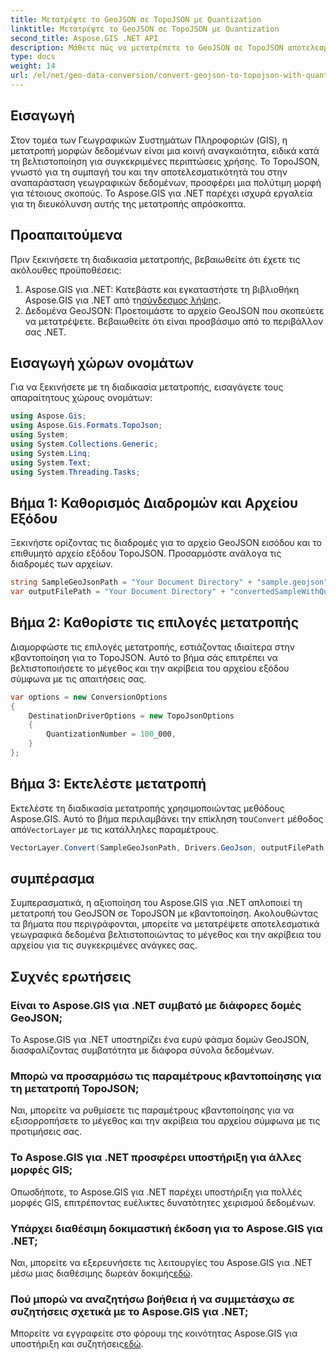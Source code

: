 ```yaml
---
title: Μετατρέψτε το GeoJSON σε TopoJSON με Quantization
linktitle: Μετατρέψτε το GeoJSON σε TopoJSON με Quantization
second_title: Aspose.GIS .NET API
description: Μάθετε πώς να μετατρέπετε το GeoJSON σε TopoJSON αποτελεσματικά με κβαντοποίηση χρησιμοποιώντας το Aspose.GIS για .NET, βελτιστοποιώντας το μέγεθος και την ακρίβεια του αρχείου.
type: docs
weight: 14
url: /el/net/geo-data-conversion/convert-geojson-to-topojson-with-quantization/
---
```

## Εισαγωγή
Στον τομέα των Γεωγραφικών Συστημάτων Πληροφοριών (GIS), η μετατροπή μορφών δεδομένων είναι μια κοινή αναγκαιότητα, ειδικά κατά τη βελτιστοποίηση για συγκεκριμένες περιπτώσεις χρήσης. Το TopoJSON, γνωστό για τη συμπαγή του και την αποτελεσματικότητά του στην αναπαράσταση γεωγραφικών δεδομένων, προσφέρει μια πολύτιμη μορφή για τέτοιους σκοπούς. Το Aspose.GIS για .NET παρέχει ισχυρά εργαλεία για τη διευκόλυνση αυτής της μετατροπής απρόσκοπτα.
## Προαπαιτούμενα
Πριν ξεκινήσετε τη διαδικασία μετατροπής, βεβαιωθείτε ότι έχετε τις ακόλουθες προϋποθέσεις:
1.  Aspose.GIS για .NET: Κατεβάστε και εγκαταστήστε τη βιβλιοθήκη Aspose.GIS για .NET από τη[σύνδεσμος λήψης](https://releases.aspose.com/gis/net/).
2. Δεδομένα GeoJSON: Προετοιμάστε το αρχείο GeoJSON που σκοπεύετε να μετατρέψετε. Βεβαιωθείτε ότι είναι προσβάσιμο από το περιβάλλον σας .NET.

## Εισαγωγή χώρων ονομάτων
Για να ξεκινήσετε με τη διαδικασία μετατροπής, εισαγάγετε τους απαραίτητους χώρους ονομάτων:
```csharp
using Aspose.Gis;
using Aspose.Gis.Formats.TopoJson;
using System;
using System.Collections.Generic;
using System.Linq;
using System.Text;
using System.Threading.Tasks;
```
## Βήμα 1: Καθορισμός Διαδρομών και Αρχείου Εξόδου
Ξεκινήστε ορίζοντας τις διαδρομές για το αρχείο GeoJSON εισόδου και το επιθυμητό αρχείο εξόδου TopoJSON. Προσαρμόστε ανάλογα τις διαδρομές των αρχείων.
```csharp
string SampleGeoJsonPath = "Your Document Directory" + "sample.geojson";
var outputFilePath = "Your Document Directory" + "convertedSampleWithQuantization_out.topojson";
```
## Βήμα 2: Καθορίστε τις επιλογές μετατροπής
Διαμορφώστε τις επιλογές μετατροπής, εστιάζοντας ιδιαίτερα στην κβαντοποίηση για το TopoJSON. Αυτό το βήμα σάς επιτρέπει να βελτιστοποιήσετε το μέγεθος και την ακρίβεια του αρχείου εξόδου σύμφωνα με τις απαιτήσεις σας.
```csharp
var options = new ConversionOptions
{
    DestinationDriverOptions = new TopoJsonOptions
    {
        QuantizationNumber = 100_000,
    }
};
```
## Βήμα 3: Εκτελέστε μετατροπή
 Εκτελέστε τη διαδικασία μετατροπής χρησιμοποιώντας μεθόδους Aspose.GIS. Αυτό το βήμα περιλαμβάνει την επίκληση του`Convert` μέθοδος από`VectorLayer` με τις κατάλληλες παραμέτρους.
```csharp
VectorLayer.Convert(SampleGeoJsonPath, Drivers.GeoJson, outputFilePath, Drivers.TopoJson, options);
```

## συμπέρασμα
Συμπερασματικά, η αξιοποίηση του Aspose.GIS για .NET απλοποιεί τη μετατροπή του GeoJSON σε TopoJSON με κβαντοποίηση. Ακολουθώντας τα βήματα που περιγράφονται, μπορείτε να μετατρέψετε αποτελεσματικά γεωγραφικά δεδομένα βελτιστοποιώντας το μέγεθος και την ακρίβεια του αρχείου για τις συγκεκριμένες ανάγκες σας.
## Συχνές ερωτήσεις
### Είναι το Aspose.GIS για .NET συμβατό με διάφορες δομές GeoJSON;
Το Aspose.GIS για .NET υποστηρίζει ένα ευρύ φάσμα δομών GeoJSON, διασφαλίζοντας συμβατότητα με διάφορα σύνολα δεδομένων.
### Μπορώ να προσαρμόσω τις παραμέτρους κβαντοποίησης για τη μετατροπή TopoJSON;
Ναι, μπορείτε να ρυθμίσετε τις παραμέτρους κβαντοποίησης για να εξισορροπήσετε το μέγεθος και την ακρίβεια του αρχείου σύμφωνα με τις προτιμήσεις σας.
### Το Aspose.GIS για .NET προσφέρει υποστήριξη για άλλες μορφές GIS;
Οπωσδήποτε, το Aspose.GIS για .NET παρέχει υποστήριξη για πολλές μορφές GIS, επιτρέποντας ευέλικτες δυνατότητες χειρισμού δεδομένων.
### Υπάρχει διαθέσιμη δοκιμαστική έκδοση για το Aspose.GIS για .NET;
 Ναι, μπορείτε να εξερευνήσετε τις λειτουργίες του Aspose.GIS για .NET μέσω μιας διαθέσιμης δωρεάν δοκιμής[εδώ](https://releases.aspose.com/).
### Πού μπορώ να αναζητήσω βοήθεια ή να συμμετάσχω σε συζητήσεις σχετικά με το Aspose.GIS για .NET;
 Μπορείτε να εγγραφείτε στο φόρουμ της κοινότητας Aspose.GIS για υποστήριξη και συζητήσεις[εδώ](https://forum.aspose.com/c/gis/33).